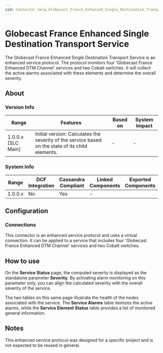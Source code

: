 ```yaml
---
uid: Connector_help_Globecast_France_Enhanced_Single_Destination_Transport_Service
---
```


# Globecast France Enhanced Single Destination Transport Service

The Globecast France Enhanced Single Destination Transport Service is an enhanced service protocol. The protocol monitors four 'Globecast France Enhanced DTM Channel' services and two Cobalt switches. It will collect the active alarms associated with these elements and determine the overall severity.

## About

### Version Info

| Range              | Features                                                                                          | Based on | System Impact |
|--------------------|---------------------------------------------------------------------------------------------------|----------|---------------|
| 1.0.0.x [SLC Main] | Initial version: Calculates the severity of the service based on the state of its child elements. | -        | -             |

### System Info

| Range   | DCF Integration | Cassandra Compliant | Linked Components | Exported Components |
|---------|-----------------|---------------------|-------------------|---------------------|
| 1.0.0.x | No              | Yes                 | -                 |                     |

## Configuration

### Connections

This connector is an enhanced service protocol and uses a virtual connection. It can be applied to a service that includes four 'Globecast France Enhanced DTM Channel' services and two Cobalt switches.

## How to use

On the **Service Status** page, the computed severity is displayed as the standalone parameter **Severity**. By activating alarm monitoring on this parameter only, you can align the calculated severity with the overall severity of the service.

The two tables on this same page illustrate the health of the nodes associated with the service. The **Service Alarms** table itemizes the active alarms, while the **Service Element Status** table provides a list of monitored general information.

## Notes

This enhanced service protocol was designed for a specific project and is not expected to be reused in general.
